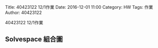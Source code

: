 Title: 40423122 12/1作業
Date: 2016-12-01 11:00
Category: HW
Tags: 作業
Author: 40423122

40423122 12/1作業


<!-- PELICAN_END_SUMMARY -->


## Solvespace 組合圖



